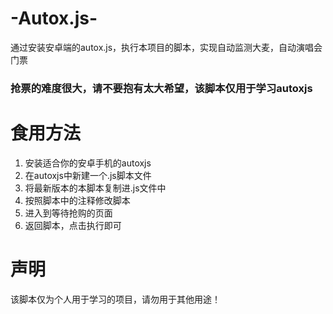 # -Autox.js-
通过安装安卓端的autox.js，执行本项目的脚本，实现自动监测大麦，自动演唱会门票

### 抢票的难度很大，请不要抱有太大希望，该脚本仅用于学习autoxjs

# 食用方法
1. 安装适合你的安卓手机的autoxjs
2. 在autoxjs中新建一个.js脚本文件
3. 将最新版本的本脚本复制进.js文件中
4. 按照脚本中的注释修改脚本
5. 进入到等待抢购的页面
6. 返回脚本，点击执行即可

# 声明
该脚本仅为个人用于学习的项目，请勿用于其他用途！
